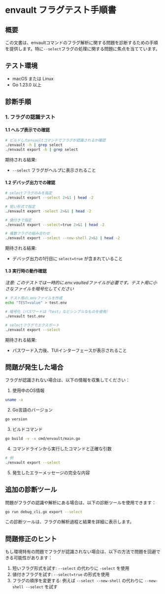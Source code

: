 # envault フラグテスト手順書

## 概要

この文書は、envaultコマンドのフラグ解析に関する問題を診断するための手順を提供します。特に`--select`フラグの処理に関する問題に焦点を当てています。

## テスト環境

- macOS または Linux
- Go 1.23.0 以上

## 診断手順

### 1. フラグの認識テスト

#### 1.1 ヘルプ表示での確認

```bash
# ビルドしたenvaultコマンドでフラグが認識されるか確認
./envault -h | grep select
./envault export -h | grep select
```

期待される結果:

- `--select` フラグがヘルプに表示されること

#### 1.2 デバッグ出力での確認

```bash
# selectフラグのみを指定
./envault export --select 2>&1 | head -2

# 短い形式で指定
./envault export -select 2>&1 | head -2

# 値付きで指定
./envault export --select=true 2>&1 | head -2

# 複数フラグの組み合わせ
./envault export --select --new-shell 2>&1 | head -2
```

期待される結果:

- デバッグ出力の1行目に `select=true` が含まれていること

#### 1.3 実行時の動作確認

*注意: このテストでは一時的に.env.vaultedファイルが必要です。テスト用に小さなファイルを暗号化してください*

```bash
# テスト用の.envファイルを作成
echo "TEST=value" > test.env

# 暗号化（パスワードは「test」などシンプルなものを使用）
./envault test.env

# selectフラグでエクスポート
./envault export --select
```

期待される結果:

- パスワード入力後、TUIインターフェースが表示されること

## 問題が発生した場合

フラグが認識されない場合は、以下の情報を収集してください：

1. 使用中のOS情報

```bash
uname -a
```

2. Go言語のバージョン

```bash
go version
```

3. ビルドコマンド

```bash
go build -v -x cmd/envault/main.go
```

4. コマンドラインから実行したコマンドと正確な引数

```bash
# 例
./envault export --select
```

5. 発生したエラーメッセージの完全な内容

## 追加の診断ツール

問題がフラグの認識や解析にある場合は、以下の診断ツールを使用できます：

```bash
go run debug_cli.go export --select
```

この診断ツールは、フラグの解析過程と結果を詳細に表示します。

## 問題修正のヒント

もし環境特有の問題でフラグが認識されない場合は、以下の方法で問題を回避できる可能性があります：

1. 短いフラグ形式を試す: `--select` の代わりに `-select` を使用
2. 値付きフラグを試す: `--select=true` の形式を使用
3. フラグの順序を変更する: 例えば `--select --new-shell` の代わりに `--new-shell --select` を試す
